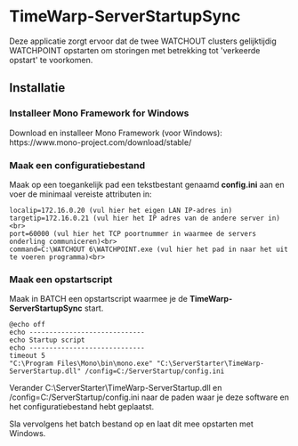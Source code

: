 # TimeWarp-ServerStartupSync

Deze applicatie zorgt ervoor dat de twee WATCHOUT clusters gelijktijdig WATCHPOINT opstarten
om storingen met betrekking tot 'verkeerde opstart' te voorkomen.

<h2>Installatie</h2>

<h3>Installeer Mono Framework for Windows</h3>
Download en installeer Mono Framework (voor Windows):
https://www.mono-project.com/download/stable/

<h3>Maak een configuratiebestand</h3>
Maak op een toegankelijk pad een tekstbestant genaamd <b>config.ini</b> aan en voer
de minimaal vereiste attributen in:<p>

```
localip=172.16.0.20 (vul hier het eigen LAN IP-adres in)
targetip=172.16.0.21 (vul hier het IP adres van de andere server in)<br>
port=60000 (vul hier het TCP poortnummer in waarmee de servers onderling communiceren)<br>
command=C:\WATCHOUT 6\WATCHPOINT.exe (vul hier het pad in naar het uit te voeren programma)<br>
```
  

<h3>Maak een opstartscript</h3>
Maak in BATCH een opstartscript waarmee je de <b>TimeWarp-ServerStartupSync</b> start.

```
@echo off
echo -----------------------------
echo Startup script
echo -----------------------------
timeout 5
"C:\Program Files\Mono\bin\mono.exe" "C:\ServerStarter\TimeWarp-ServerStartup.dll" /config=C:/ServerStartup/config.ini
```

Verander C:\ServerStarter\TimeWarp-ServerStartup.dll en /config=C:/ServerStartup/config.ini naar de paden
waar je deze software en het configuratiebestand hebt geplaatst.

Sla vervolgens het batch bestand op en laat dit mee opstarten met Windows.
